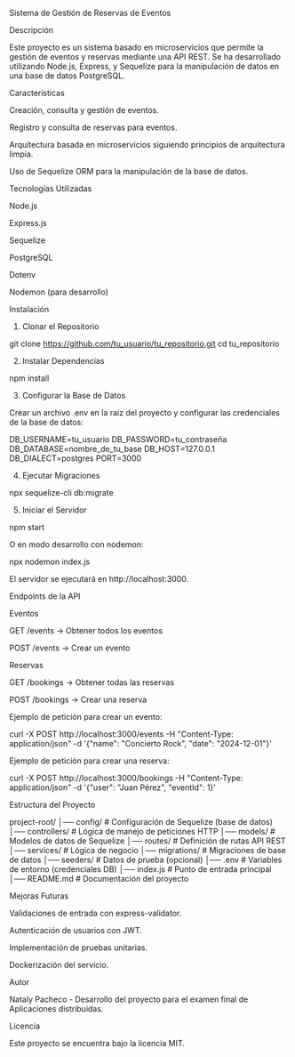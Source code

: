 Sistema de Gestión de Reservas de Eventos

Descripción

Este proyecto es un sistema basado en microservicios que permite la gestión de eventos y reservas mediante una API REST. Se ha desarrollado utilizando Node.js, Express, y Sequelize para la manipulación de datos en una base de datos PostgreSQL.

Características

Creación, consulta y gestión de eventos.

Registro y consulta de reservas para eventos.

Arquitectura basada en microservicios siguiendo principios de arquitectura limpia.

Uso de Sequelize ORM para la manipulación de la base de datos.

Tecnologías Utilizadas

Node.js

Express.js

Sequelize

PostgreSQL

Dotenv

Nodemon (para desarrollo)

Instalación

1. Clonar el Repositorio

git clone https://github.com/tu_usuario/tu_repositorio.git
cd tu_repositorio

2. Instalar Dependencias

npm install

3. Configurar la Base de Datos

Crear un archivo .env en la raíz del proyecto y configurar las credenciales de la base de datos:

DB_USERNAME=tu_usuario
DB_PASSWORD=tu_contraseña
DB_DATABASE=nombre_de_tu_base
DB_HOST=127.0.0.1
DB_DIALECT=postgres
PORT=3000

4. Ejecutar Migraciones

npx sequelize-cli db:migrate

5. Iniciar el Servidor

npm start

O en modo desarrollo con nodemon:

npx nodemon index.js

El servidor se ejecutará en http://localhost:3000.

Endpoints de la API

Eventos

GET /events → Obtener todos los eventos

POST /events → Crear un evento

Reservas

GET /bookings → Obtener todas las reservas

POST /bookings → Crear una reserva

Ejemplo de petición para crear un evento:

curl -X POST http://localhost:3000/events -H "Content-Type: application/json" -d '{"name": "Concierto Rock", "date": "2024-12-01"}'

Ejemplo de petición para crear una reserva:

curl -X POST http://localhost:3000/bookings -H "Content-Type: application/json" -d '{"user": "Juan Pérez", "eventId": 1}'

Estructura del Proyecto

project-root/
│── config/             # Configuración de Sequelize (base de datos)
│── controllers/        # Lógica de manejo de peticiones HTTP
│── models/            # Modelos de datos de Sequelize
│── routes/            # Definición de rutas API REST
│── services/          # Lógica de negocio
│── migrations/        # Migraciones de base de datos
│── seeders/           # Datos de prueba (opcional)
│── .env               # Variables de entorno (credenciales DB)
│── index.js           # Punto de entrada principal
│── README.md          # Documentación del proyecto

Mejoras Futuras

Validaciones de entrada con express-validator.

Autenticación de usuarios con JWT.

Implementación de pruebas unitarias.

Dockerización del servicio.

Autor

Nataly Pacheco - Desarrollo del proyecto para el examen final de Aplicaciones distribuidas.

Licencia

Este proyecto se encuentra bajo la licencia MIT.